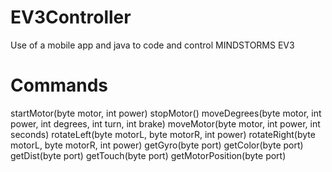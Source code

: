 # EV3Controller
Use of a mobile app and java to code and control MINDSTORMS EV3

# Commands
startMotor(byte motor, int power)
stopMotor()
moveDegrees(byte motor, int power, int degrees, int turn, int brake)
moveMotor(byte motor, int power, int seconds)
rotateLeft(byte motorL, byte motorR, int power)
rotateRight(byte motorL, byte motorR, int power)
getGyro(byte port)
getColor(byte port)
getDist(byte port)
getTouch(byte port)
getMotorPosition(byte port)

